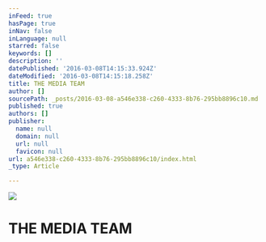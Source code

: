```yaml
---
inFeed: true
hasPage: true
inNav: false
inLanguage: null
starred: false
keywords: []
description: ''
datePublished: '2016-03-08T14:15:33.924Z'
dateModified: '2016-03-08T14:15:18.258Z'
title: THE MEDIA TEAM
author: []
sourcePath: _posts/2016-03-08-a546e338-c260-4333-8b76-295bb8896c10.md
published: true
authors: []
publisher:
  name: null
  domain: null
  url: null
  favicon: null
url: a546e338-c260-4333-8b76-295bb8896c10/index.html
_type: Article

---
```

![](https://the-grid-user-content.s3-us-west-2.amazonaws.com/443b6118-6902-4d77-a526-cefe26dcbee9.png)

# THE MEDIA TEAM